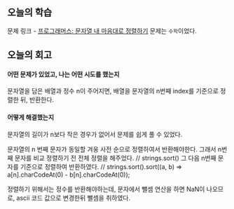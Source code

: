 ## 오늘의 학습
문제 링크 - [프로그래머스: 문자열 내 마음대로 정렬하기](https://school.programmers.co.kr/learn/courses/30/lessons/12915)
문제는 `수학`이었다.


## 오늘의 회고
#### 어떤 문제가 있었고, 나는 어떤 시도를 했는지
문자열을 담은 배열과 정수 n이 주어지면, 배열을 문자열의 n번째 index를 기준으로 정렬한 뒤, 반환한다.

#### 어떻게 해결했는지
문자열의 길이가 n보다 작은 경우가 없어서 문제를 쉽게 풀 수 있었다.

문자열의 n 번째 문자가 동일할 겨웅 사전 순으로 정렬하여서 반환해야한다.
그래서 n번째 문자를 비교 정렬하기 전 전체 정렬을 해주었다. // strings.sort()
그 다음 n번째 문자를 기준으로 정렬하여 반환하였다. // strings.sort().sort((a, b) => a[n].charCodeAt(0) - b[n].charCodeAt(0));

정렬하기 위해서는 정수를 반환해야하는데, 문자에서 뺄셈 연산을 하면 NaN이 나오므로, ascii 코드 값으로 변경한뒤 뺄셈을 취하였다.
